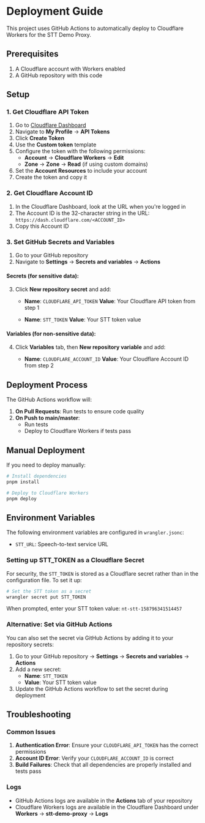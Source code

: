 # Deployment Guide

This project uses GitHub Actions to automatically deploy to Cloudflare Workers for the STT Demo Proxy.

## Prerequisites

1. A Cloudflare account with Workers enabled
2. A GitHub repository with this code

## Setup

### 1. Get Cloudflare API Token

1. Go to [Cloudflare Dashboard](https://dash.cloudflare.com/)
2. Navigate to **My Profile** → **API Tokens**
3. Click **Create Token**
4. Use the **Custom token** template
5. Configure the token with the following permissions:
   - **Account** → **Cloudflare Workers** → **Edit**
   - **Zone** → **Zone** → **Read** (if using custom domains)
6. Set the **Account Resources** to include your account
7. Create the token and copy it

### 2. Get Cloudflare Account ID

1. In the Cloudflare Dashboard, look at the URL when you're logged in
2. The Account ID is the 32-character string in the URL: `https://dash.cloudflare.com/<ACCOUNT_ID>`
3. Copy this Account ID

### 3. Set GitHub Secrets and Variables

1. Go to your GitHub repository
2. Navigate to **Settings** → **Secrets and variables** → **Actions**

#### Secrets (for sensitive data):

3. Click **New repository secret** and add:

   - **Name**: `CLOUDFLARE_API_TOKEN`
     **Value**: Your Cloudflare API token from step 1

   - **Name**: `STT_TOKEN`
     **Value**: Your STT token value

#### Variables (for non-sensitive data):

4. Click **Variables** tab, then **New repository variable** and add:

   - **Name**: `CLOUDFLARE_ACCOUNT_ID`
     **Value**: Your Cloudflare Account ID from step 2

## Deployment Process

The GitHub Actions workflow will:

1. **On Pull Requests**: Run tests to ensure code quality
2. **On Push to main/master**:
   - Run tests
   - Deploy to Cloudflare Workers if tests pass

## Manual Deployment

If you need to deploy manually:

```bash
# Install dependencies
pnpm install

# Deploy to Cloudflare Workers
pnpm deploy
```

## Environment Variables

The following environment variables are configured in `wrangler.jsonc`:

- `STT_URL`: Speech-to-text service URL

### Setting up STT_TOKEN as a Cloudflare Secret

For security, the `STT_TOKEN` is stored as a Cloudflare secret rather than in the configuration file. To set it up:

```bash
# Set the STT token as a secret
wrangler secret put STT_TOKEN
```

When prompted, enter your STT token value: `nt-stt-158796341514457`

### Alternative: Set via GitHub Actions

You can also set the secret via GitHub Actions by adding it to your repository secrets:

1. Go to your GitHub repository → **Settings** → **Secrets and variables** → **Actions**
2. Add a new secret:
   - **Name**: `STT_TOKEN`
   - **Value**: Your STT token value
3. Update the GitHub Actions workflow to set the secret during deployment

## Troubleshooting

### Common Issues

1. **Authentication Error**: Ensure your `CLOUDFLARE_API_TOKEN` has the correct permissions
2. **Account ID Error**: Verify your `CLOUDFLARE_ACCOUNT_ID` is correct
3. **Build Failures**: Check that all dependencies are properly installed and tests pass

### Logs

- GitHub Actions logs are available in the **Actions** tab of your repository
- Cloudflare Workers logs are available in the Cloudflare Dashboard under **Workers** → **stt-demo-proxy** → **Logs**

